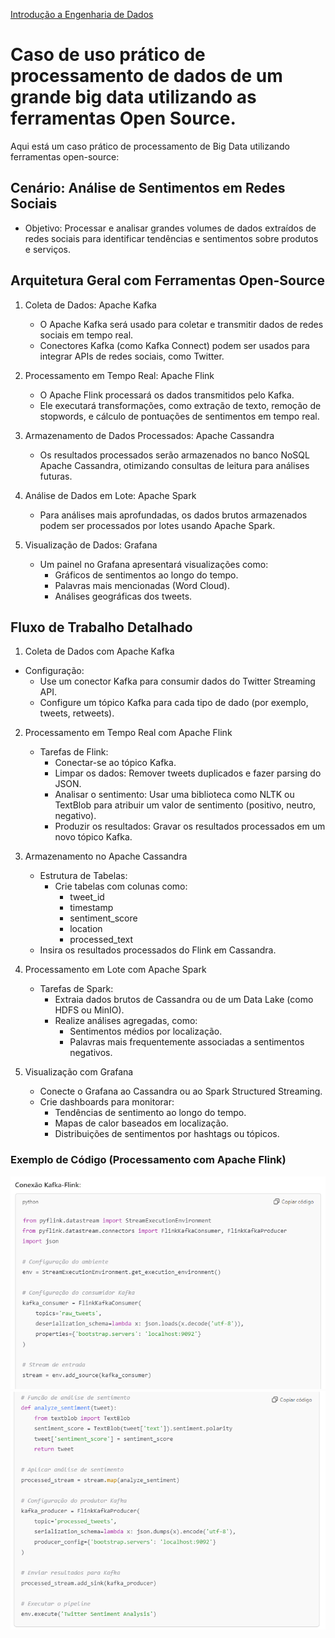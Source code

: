 <div> 
<p><a href="https://github.com/JosiTubaroski/Introducao_Engenharia_Dados/blob/main/README.md">Introdução a Engenharia de Dados</a></p>
</div> 

# Caso de uso prático de processamento de dados de um grande big data utilizando as ferramentas Open Source.

Aqui está um caso prático de processamento de Big Data utilizando ferramentas open-source:

## Cenário: Análise de Sentimentos em Redes Sociais

- Objetivo: Processar e analisar grandes volumes de dados extraídos de redes sociais para identificar tendências e sentimentos sobre produtos e serviços.

## Arquitetura Geral com Ferramentas Open-Source

1. Coleta de Dados: Apache Kafka
   - O Apache Kafka será usado para coletar e transmitir dados de redes sociais em tempo real.
   - Conectores Kafka (como Kafka Connect) podem ser usados para integrar APIs de redes sociais, como Twitter.
  
2. Processamento em Tempo Real: Apache Flink
   - O Apache Flink processará os dados transmitidos pelo Kafka.
   - Ele executará transformações, como extração de texto, remoção de stopwords, e cálculo de pontuações de sentimentos em tempo real.
  
3. Armazenamento de Dados Processados: Apache Cassandra
   - Os resultados processados serão armazenados no banco NoSQL Apache Cassandra, otimizando consultas de leitura para análises futuras.
  
4. Análise de Dados em Lote: Apache Spark
   - Para análises mais aprofundadas, os dados brutos armazenados podem ser processados por lotes usando Apache Spark.
  
5. Visualização de Dados: Grafana
   - Um painel no Grafana apresentará visualizações como:
     - Gráficos de sentimentos ao longo do tempo.
     - Palavras mais mencionadas (Word Cloud).
     - Análises geográficas dos tweets.

## Fluxo de Trabalho Detalhado 

1. Coleta de Dados com Apache Kafka

- Configuração:
  - Use um conector Kafka para consumir dados do Twitter Streaming API.
  - Configure um tópico Kafka para cada tipo de dado (por exemplo, tweets, retweets).

2. Processamento em Tempo Real com Apache Flink
   - Tarefas de Flink:
     - Conectar-se ao tópico Kafka.
     - Limpar os dados: Remover tweets duplicados e fazer parsing do JSON.
     - Analisar o sentimento: Usar uma biblioteca como NLTK ou TextBlob para atribuir um valor de sentimento (positivo, neutro, negativo).
     - Produzir os resultados: Gravar os resultados processados em um novo tópico Kafka.

3. Armazenamento no Apache Cassandra
   - Estrutura de Tabelas:
     - Crie tabelas com colunas como:
       - tweet_id
       - timestamp
       - sentiment_score
       - location
       - processed_text
    - Insira os resultados processados do Flink em Cassandra.

4. Processamento em Lote com Apache Spark
   - Tarefas de Spark:
     - Extraia dados brutos de Cassandra ou de um Data Lake (como HDFS ou MinIO).
     - Realize análises agregadas, como:
       - Sentimentos médios por localização.
       - Palavras mais frequentemente associadas a sentimentos negativos.

5. Visualização com Grafana
   - Conecte o Grafana ao Cassandra ou ao Spark Structured Streaming.
   - Crie dashboards para monitorar:
     - Tendências de sentimento ao longo do tempo.
     - Mapas de calor baseados em localização.
     - Distribuições de sentimentos por hashtags ou tópicos.

### Exemplo de Código (Processamento com Apache Flink)

<img src="https://github.com/JosiTubaroski/Big_Data_open-source/blob/main/img/01_Kafka_Flink.png">

<img src="https://github.com/JosiTubaroski/Big_Data_open-source/blob/main/img/02_Kafka_Flink.png">
